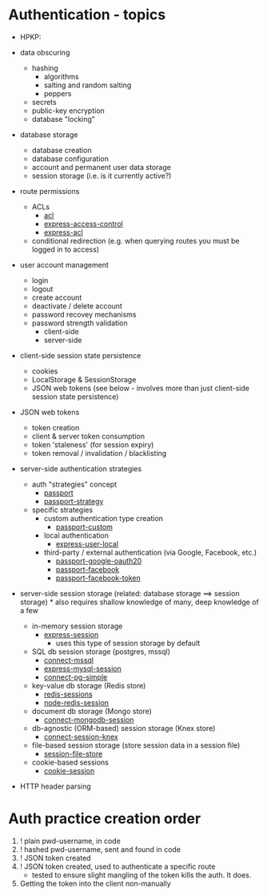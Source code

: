 Authentication - topics
=======================

*   HPKP: 

*   data obscuring
    *   hashing
        *   algorithms
        *   salting and random salting
        *   peppers
    *   secrets
    *   public-key encryption
    *   database "locking"

*   database storage
    *   database creation
    *   database configuration
    *   account and permanent user data storage
    *   session storage (i.e. is it currently active?)

*   route permissions
    *   ACLs
        *   [acl](https://www.npmjs.com/package/acl)
        *   [express-access-control](https://www.npmjs.com/package/express-access-control)
        *   [express-acl](https://www.npmjs.com/package/express-acl)
    *   conditional redirection (e.g. when querying routes you must be logged in to access)

*   user account management
    *   login
    *   logout
    *   create account
    *   deactivate / delete account
    *   password recovey mechanisms
    *   password strength validation
        *   client-side
        *   server-side

*   client-side session state persistence
    *   cookies
    *   LocalStorage & SessionStorage
    *   JSON web tokens (see below - involves more than just client-side session state persistence)

*   JSON web tokens
    *   token creation
    *   client & server token consumption
    *   token 'staleness' (for session expiry)
    *   token removal / invalidation / blacklisting

*   server-side authentication strategies
    *   auth "strategies" concept
        *   [passport](https://www.npmjs.com/package/passport)
        *   [passport-strategy](https://www.npmjs.com/package/passport-strategy)
    *   specific strategies
        *   custom authentication type creation
            *   [passport-custom](https://www.npmjs.com/package/passport-custom)
        *   local authentication
            *   [express-user-local](https://www.npmjs.com/package/express-user-local)
        *   third-party / external authentication (via Google, Facebook, etc.)
            *   [passport-google-oauth20](https://www.npmjs.com/package/passport-google-oauth20)
            *   [passport-facebook](https://www.npmjs.com/package/passport-facebook)
            *   [passport-facebook-token](https://www.npmjs.com/package/passport-facebook-token)

*   server-side session storage (related: database storage ==> session storage)
            *   also requires shallow knowledge of many, deep knowledge of a few
    *   in-memory session storage
        *   [express-session](https://www.npmjs.com/package/express-session)
            *   uses this type of session storage by default
    *   SQL db session storage (postgres, mssql)
        *   [connect-mssql](https://www.npmjs.com/package/connect-mssql)
        *   [express-mysql-session](https://www.npmjs.com/package/express-mysql-session)
        *   [connect-pg-simple](https://www.npmjs.com/package/connect-pg-simple)
    *   key-value db storage (Redis store)
        *   [redis-sessions](https://www.npmjs.com/package/redis-sessions)
        *   [node-redis-session](https://www.npmjs.com/package/node-redis-session)
    *   document db storage (Mongo store)
        *   [connect-mongodb-session](https://www.npmjs.com/package/connect-mongodb-session)
    *   db-agnostic (ORM-based) session storage (Knex store)
        *   [connect-session-knex](https://www.npmjs.com/package/connect-session-knex)
    *   file-based session storage (store session data in a session file)
        *   [session-file-store](https://www.npmjs.com/package/session-file-store)
    *   cookie-based sessions
        *   [cookie-session](https://www.npmjs.com/package/cookie-session)

*   HTTP header parsing

Auth practice creation order
============================
1.  ! plain pwd-username, in code
2.  ! hashed pwd-username, sent and found in code
3.  ! JSON token created
4.  ! JSON token created, used to authenticate a specific route
    *   tested to ensure slight mangling of the token kills the auth. It does.
5.  Getting the token into the client non-manually


